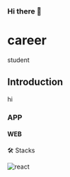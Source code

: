 ### Hi there 👋

<!--
**zzinyy/zzinyy** is a ✨ _special_ ✨ repository because its `README.md` (this file) appears on your GitHub profile.

Here are some ideas to get you started:

- 🔭 I’m currently working on ...
- 🌱 I’m currently learning ...
- 👯 I’m looking to collaborate on ...
- 🤔 I’m looking for help with ...
- 💬 Ask me about ...
- 📫 How to reach me: ...
- 😄 Pronouns: ...
- ⚡ Fun fact: ...
-->
# career
student
## Introduction
hi
### APP

#### WEB

🛠️ Stacks

<img alt="react" src="http://img.shields.io/badge/react-#61DAFB.svg?style=flat-wquare&logo=react&logoColor=white"/>
